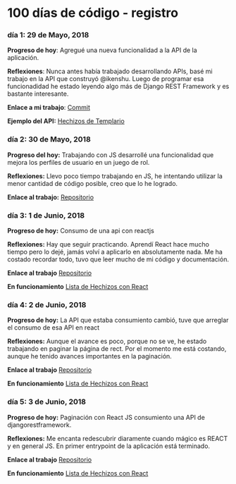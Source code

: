 # 100 días de código - registro

### día 1: 29 de Mayo, 2018

**Progreso de hoy**: Agregué una nueva funcionalidad a la API de la aplicación.

**Reflexiones**: Nunca antes había trabajado desarrollando APIs, basé mi trabajo en la API que construyó @ikenshu. Luego de programar esa funcionadidad he estado leyendo algo más de Django REST Framework y es bastante interesante.

**Enlace a mi trabajo**: [Commit](https://github.com/jhurtadojerves/hechizos-hl/commit/ae89411b14c5b6c9c89cb963ae4eac9adb6b785a)

**Ejemplo del API:** [Hechizos de Templario](https://hechizos.herokuapp.com/api/range/templario/)


### día 2: 30 de Mayo, 2018

**Progreso del hoy:** Trabajando con JS desarrollé una funcionalidad que mejora los perfiles de usuario en un juego de rol.

**Reflexiones:** Llevo poco tiempo trabajando en JS, he intentando utilizar la menor cantidad de código posible, creo que lo he logrado.

**Enlace al trabajo:** [Repositorio](https://github.com/jhurtadojerves/level-information)


### día 3: 1 de Junio, 2018

**Progreso de hoy:** Consumo de una api con reactjs

**Reflexiones:** Hay que seguir practicando. Aprendí React hace mucho tiempo pero lo dejé, jamás volví a aplicarlo en absolutamente nada. Me ha costado recordar todo, tuvo que leer mucho de mi código y documentación.

**Enlace al trabajo** [Repositorio](https://github.com/jhurtadojerves/spells-react)

**En funcionamiento** [Lista de Hechizos con React](https://juliohurtado.xyz/spells-react/)



### día 4: 2 de Junio, 2018

**Progreso de hoy:** La API que estaba consumiento cambió, tuve que arreglar el consumo de esa API en react

**Reflexiones:** Aunque el avance es poco, porque no se ve, he estado trabajando en paginar la página de rect. Por el momento me está costando, aunque he tenido avances importantes en la paginación.

**Enlace al trabajo** [Repositorio](https://github.com/jhurtadojerves/spells-react)

**En funcionamiento** [Lista de Hechizos con React](https://juliohurtado.xyz/spells-react/)


### día 5: 3 de Junio, 2018

**Progreso de hoy:** Paginación con React JS consumiento una API de djangorestframework.

**Reflexiones:** Me encanta redescubrir diaramente cuando mágico es REACT y en general JS. En primer entrypoint de la aplicación está terminado.

**Enlace al trabajo** [Repositorio](https://github.com/jhurtadojerves/spells-react)

**En funcionamiento** [Lista de Hechizos con React](https://juliohurtado.xyz/spells-react/)
